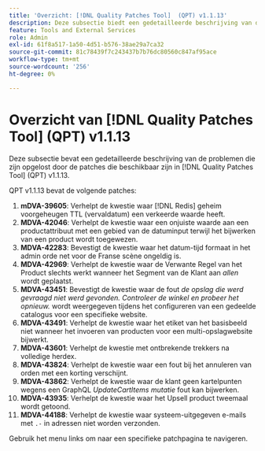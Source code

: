 ```yaml
---
title: 'Overzicht: [!DNL Quality Patches Tool]  (QPT) v1.1.13'
description: Deze subsectie biedt een gedetailleerde beschrijving van de problemen die zijn opgelost door de patches die beschikbaar zijn in  [!DNL Quality Patches Tool]  (QPT) v1.1.13.
feature: Tools and External Services
role: Admin
exl-id: 61f8a517-1a50-4d51-b576-38ae29a7ca32
source-git-commit: 81c78439f7c243437b7b76dc80560c847af95ace
workflow-type: tm+mt
source-wordcount: '256'
ht-degree: 0%

---
```


# Overzicht van [!DNL Quality Patches Tool] (QPT) v1.1.13

Deze subsectie bevat een gedetailleerde beschrijving van de problemen die zijn opgelost door de patches die beschikbaar zijn in [!DNL Quality Patches Tool] (QPT) v1.1.13.

QPT v1.1.13 bevat de volgende patches:

1. **mDVA-39605**: Verhelpt de kwestie waar [!DNL Redis] geheim voorgeheugen TTL (vervaldatum) een verkeerde waarde heeft.
1. **MDVA-42046**: Verhelpt de kwestie waar een onjuiste waarde aan een productattribuut met een gebied van de datuminput terwijl het bijwerken van een product wordt toegewezen.
1. **MDVA-42283**: Bevestigt de kwestie waar het datum-tijd formaat in het admin orde net voor de Franse scène ongeldig is.
1. **MDVA-42969**: Verhelpt de kwestie waar de Verwante Regel van het Product slechts werkt wanneer het Segment van de Klant aan *allen* wordt geplaatst.
1. **MDVA-43451**: Bevestigt de kwestie waar de fout *de opslag die werd gevraagd niet werd gevonden. Controleer de winkel en probeer het opnieuw.* wordt weergegeven tijdens het configureren van een gedeelde catalogus voor een specifieke website.
1. **MDVA-43491**: Verhelpt de kwestie waar het etiket van het basisbeeld niet wanneer het invoeren van producten voor een multi-opslagwebsite bijwerkt.
1. **MDVA-43601**: Verhelpt de kwestie met ontbrekende trekkers na volledige herdex.
1. **MDVA-43824**: Verhelpt de kwestie waar een fout bij het annuleren van orden met een korting verschijnt.
1. **MDVA-43862**: Verhelpt de kwestie waar de klant geen kartelpunten wegens een GraphQL *UpdateCartItems mutatie* fout kan bijwerken.
1. **MDVA-43935**: Verhelpt de kwestie waar het Upsell product tweemaal wordt getoond.
1. **MDVA-44188**: Verhelpt de kwestie waar systeem-uitgegeven e-mails met `.-` in adressen niet worden verzonden.

Gebruik het menu links om naar een specifieke patchpagina te navigeren.
